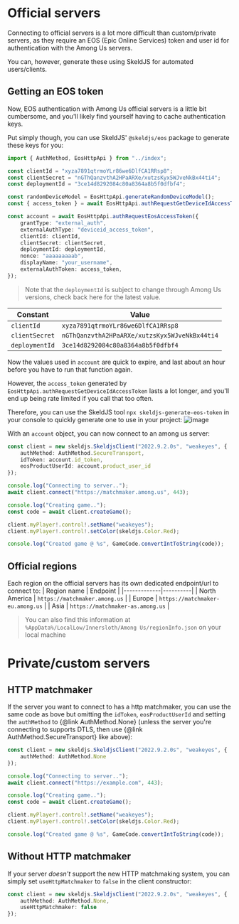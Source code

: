 
# Official servers
Connecting to official servers is a lot more difficult than custom/private servers, as they require an EOS (Epic Online Services) token and user id for authentication with the Among Us servers.

You can, however, generate these using SkeldJS for automated users/clients.

## Getting an EOS token
Now, EOS authentication with Among Us official servers is a little bit cumbersome, and you'll likely find yourself having to cache authentication keys.

Put simply though, you can use SkeldJS' `@skeldjs/eos` package to generate these keys for you:
```ts
import { AuthMethod, EosHttpApi } from "../index";

const clientId = "xyza7891qtrmoYLr86we6DlfCA1RRsp8";
const clientSecret = "nGThQanzvthA2HPaARXe/xutzsKyx5WJveNkBx44ti4";
const deploymentId = "3ce14d8292084c80a8364a8b5f0dfbf4";

const randomDeviceModel = EosHttpApi.generateRandomDeviceModel();
const { access_token } = await EosHttpApi.authRequestGetDeviceIdAccessToken(clientId, clientSecret, randomDeviceModel);

const account = await EosHttpApi.authRequestEosAccessToken({
    grantType: "external_auth",
    externalAuthType: "deviceid_access_token",
    clientId: clientId,
    clientSecret: clientSecret,
    deploymentId: deploymentId,
    nonce: "aaaaaaaaab",
    displayName: "your_username",
    externalAuthToken: access_token,
});
```

> Note that the `deploymentId` is subject to change through Among Us versions, check back here for the latest value.

| Constant | Value |
|----------|-------|
| `clientId` | `xyza7891qtrmoYLr86we6DlfCA1RRsp8` |
| `clientSecret` | `nGThQanzvthA2HPaARXe/xutzsKyx5WJveNkBx44ti4` |
| `deploymentId` | `3ce14d8292084c80a8364a8b5f0dfbf4` |

Now the values used in `account` are quick to expire, and last about an hour before you have to run that function again.

However, the `access_token` generated by `EosHttpApi.authRequestGetDeviceIdAccessToken` lasts a lot longer, and you'll end up being rate limited if you call that too often.

Therefore, you can use the SkeldJS tool `npx skeldjs-generate-eos-token` in your console to quickly generate one to use in your project:
![image](https://user-images.githubusercontent.com/60631511/202309267-a8bb64fb-5d12-4ed7-8f57-07ff70658d82.png)

With an `account` object, you can now connect to an among us server:
```ts
const client = new skeldjs.SkeldjsClient("2022.9.2.0s", "weakeyes", {
    authMethod: AuthMethod.SecureTransport,
    idToken: account.id_token,
    eosProductUserId: account.product_user_id
});

console.log("Connecting to server..");
await client.connect("https://matchmaker.among.us", 443);

console.log("Creating game..");
const code = await client.createGame();

client.myPlayer!.control!.setName("weakeyes");
client.myPlayer!.control!.setColor(skeldjs.Color.Red);

console.log("Created game @ %s", GameCode.convertIntToString(code));
```

## Official regions
Each region on the official servers has its own dedicated endpoint/url to connect to:
| Region name | Endpoint |
|-------------|----------|
| North America | `https://matchmaker.among.us` |
| Europe | `https://matchmaker-eu.among.us` |
| Asia | `https://matchmaker-as.among.us` |

> You can also find this information at `%AppData%/LocalLow/Innersloth/Among Us/regionInfo.json` on your local machine

# Private/custom servers
## HTTP matchmaker
If the server you want to connect to has a http matchmaker, you can use the same code as bove but omitting the `idToken`, `eosProductUserId` and setting the `authMethod` to {@link AuthMethod.None} (unless the server you're connecting to supports DTLS, then use {@link AuthMethod.SecureTransport} like above):

```ts
const client = new skeldjs.SkeldjsClient("2022.9.2.0s", "weakeyes", {
    authMethod: AuthMethod.None
});

console.log("Connecting to server..");
await client.connect("https://example.com", 443);

console.log("Creating game..");
const code = await client.createGame();

client.myPlayer!.control!.setName("weakeyes");
client.myPlayer!.control!.setColor(skeldjs.Color.Red);

console.log("Created game @ %s", GameCode.convertIntToString(code));
```

## Without HTTP matchmaker
If your server _doesn't_ support the new HTTP matchmaking system, you can simply set `useHttpMatchmaker` to `false` in the client constructor:
```ts
const client = new skeldjs.SkeldjsClient("2022.9.2.0s", "weakeyes", {
    authMethod: AuthMethod.None,
    useHttpMatchmaker: false
});
```
